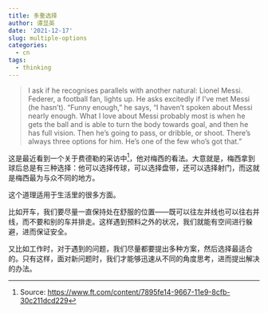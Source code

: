 ```yaml
---
title: 多重选择
author: 谭显英
date: '2021-12-17'
slug: multiple-options
categories:
  - cn
tags:
  - thinking
---
```


> I ask if he recognises parallels with another natural: Lionel Messi. Federer, a football fan, lights up. He asks excitedly if I’ve met Messi (he hasn’t). “Funny enough,” he says, “I haven’t spoken about Messi nearly enough. What I love about Messi probably most is when he gets the ball and is able to turn the body towards goal, and then he has full vision. Then he’s going to pass, or dribble, or shoot. There’s always three options for him. He’s one of the few who’s got that.” 

这是最近看到一个关于费德勒的采访中[^1]，他对梅西的看法。大意就是，梅西拿到球后总是有三种选择：他可以选择传球，可以选择盘带，还可以选择射门，而这就是梅西最为与众不同的地方。

[^1]: Source: https://www.ft.com/content/7895fe14-9667-11e9-8cfb-30c211dcd229

这个道理适用于生活里的很多方面。

比如开车，我们要尽量一直保持处在舒服的位置——既可以往左并线也可以往右并线，而不要和别的车并排走。这样遇到预料之外的状况，我们就能有空间进行躲避，进而保证安全。

又比如工作时，对于遇到的问题，我们尽量都要提出多种方案，然后选择最适合的。只有这样，面对新问题时，我们才能够迅速从不同的角度思考，进而提出解决的办法。
